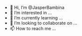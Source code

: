 - 👋 Hi, I’m @JasperBambina
- 👀 I’m interested in ...
- 🌱 I’m currently learning ...
- 💞️ I’m looking to collaborate on ...
- 📫 How to reach me ...

<!---
JasperBambina/JasperBambina is a ✨ special ✨ repository because its `README.md` (this file) appears on your GitHub profile.
You can click the Preview link to take a look at your changes.
--->
